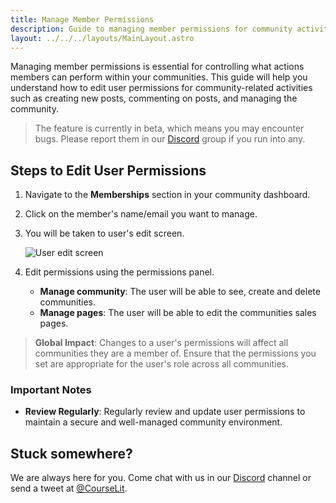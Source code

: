 ```yaml
---
title: Manage Member Permissions
description: Guide to managing member permissions for community activities
layout: ../../../layouts/MainLayout.astro
---
```


Managing member permissions is essential for controlling what actions members can perform within your communities. This guide will help you understand how to edit user permissions for community-related activities such as creating new posts, commenting on posts, and managing the community.

> The feature is currently in beta, which means you may encounter bugs. Please report them in our <a href="https://discord.com/invite/GR4bQsN" target="_blank">Discord</a> group if you run into any.

## Steps to Edit User Permissions

1. Navigate to the **Memberships** section in your community dashboard.
2. Click on the member's name/email you want to manage.
3. You will be taken to user's edit screen.

    ![User edit screen](/assets/communities/member-permissions.png)

4. Edit permissions using the permissions panel.

    - **Manage community**: The user will be able to see, create and delete communities.
    - **Manage pages**: The user will be able to edit the communities sales pages.

> **Global Impact**: Changes to a user's permissions will affect all communities they are a member of. Ensure that the permissions you set are appropriate for the user's role across all communities.

### Important Notes

- **Review Regularly**: Regularly review and update user permissions to maintain a secure and well-managed community environment.

## Stuck somewhere?

We are always here for you. Come chat with us in our <a href="https://discord.com/invite/GR4bQsN" target="_blank">Discord</a> channel or send a tweet at <a href="https://twitter.com/courselit" target="_blank">@CourseLit</a>.
